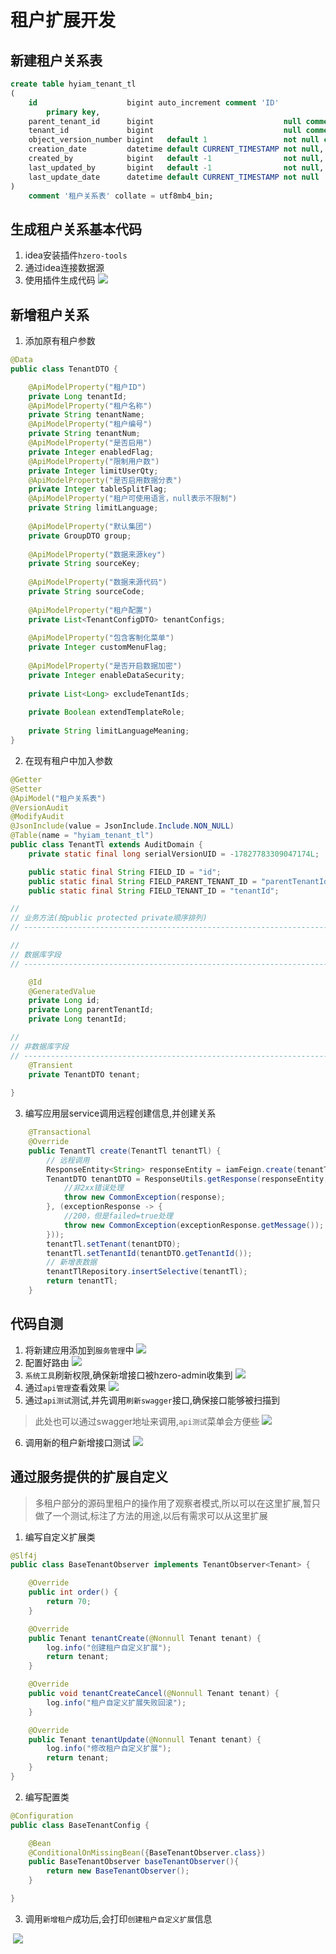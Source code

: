 # 租户扩展开发

## 新建租户关系表
```sql
create table hyiam_tenant_tl
(
    id                    bigint auto_increment comment 'ID'
        primary key,
    parent_tenant_id      bigint                             null comment '父租户id',
    tenant_id             bigint                             null comment '租户id',
    object_version_number bigint   default 1                 not null comment '行版本号，用来处理锁',
    creation_date         datetime default CURRENT_TIMESTAMP not null,
    created_by            bigint   default -1                not null,
    last_updated_by       bigint   default -1                not null,
    last_update_date      datetime default CURRENT_TIMESTAMP not null
)
    comment '租户关系表' collate = utf8mb4_bin;

```

## 生成租户关系基本代码
1. idea安装插件`hzero-tools`
2. 通过idea连接数据源
3. 使用插件生成代码
![](./image/0414-2.png)

## 新增租户关系
1. 添加原有租户参数
```java
@Data
public class TenantDTO {

    @ApiModelProperty("租户ID")
    private Long tenantId;
    @ApiModelProperty("租户名称")
    private String tenantName;
    @ApiModelProperty("租户编号")
    private String tenantNum;
    @ApiModelProperty("是否启用")
    private Integer enabledFlag;
    @ApiModelProperty("限制用户数")
    private Integer limitUserQty;
    @ApiModelProperty("是否启用数据分表")
    private Integer tableSplitFlag;
    @ApiModelProperty("租户可使用语言，null表示不限制")
    private String limitLanguage;
    
    @ApiModelProperty("默认集团")
    private GroupDTO group;
    
    @ApiModelProperty("数据来源key")
    private String sourceKey;
    
    @ApiModelProperty("数据来源代码")
    private String sourceCode;
    
    @ApiModelProperty("租户配置")
    private List<TenantConfigDTO> tenantConfigs;
    
    @ApiModelProperty("包含客制化菜单")
    private Integer customMenuFlag;
    
    @ApiModelProperty("是否开启数据加密")
    private Integer enableDataSecurity;
    
    private List<Long> excludeTenantIds;
    
    private Boolean extendTemplateRole;
    
    private String limitLanguageMeaning;
}
```
2. 在现有租户中加入参数
```java
@Getter
@Setter
@ApiModel("租户关系表")
@VersionAudit
@ModifyAudit
@JsonInclude(value = JsonInclude.Include.NON_NULL)
@Table(name = "hyiam_tenant_tl")
public class TenantTl extends AuditDomain {
    private static final long serialVersionUID = -17827783309047174L;

    public static final String FIELD_ID = "id";
    public static final String FIELD_PARENT_TENANT_ID = "parentTenantId";
    public static final String FIELD_TENANT_ID = "tenantId";

//
// 业务方法(按public protected private顺序排列)
// ------------------------------------------------------------------------------

//
// 数据库字段
// ------------------------------------------------------------------------------

    @Id
    @GeneratedValue
    private Long id;
    private Long parentTenantId;
    private Long tenantId;

//
// 非数据库字段
// ------------------------------------------------------------------------------
    @Transient
    private TenantDTO tenant;
    
}
```
3. 编写应用层service调用远程创建信息,并创建关系
```java
    @Transactional
    @Override
    public TenantTl create(TenantTl tenantTl) {
        // 远程调用
        ResponseEntity<String> responseEntity = iamFeign.create(tenantTl.getTenant());
        TenantDTO tenantDTO = ResponseUtils.getResponse(responseEntity, TenantDTO.class, (httpStatus, response) -> {
            //非2xx错误处理
            throw new CommonException(response);
        }, (exceptionResponse -> {
            //200，但是failed=true处理
            throw new CommonException(exceptionResponse.getMessage());
        }));
        tenantTl.setTenant(tenantDTO);
        tenantTl.setTenantId(tenantDTO.getTenantId());
        // 新增表数据
        tenantTlRepository.insertSelective(tenantTl);
        return tenantTl;
    }
```

## 代码自测
1. 将新建应用添加到`服务管理`中
![](./image/0414-3.png)
2. 配置好路由
![](./image/0414-4.png)
3. `系统工具`刷新权限,确保新增接口被hzero-admin收集到
![](./image/0414-5.png)
4. 通过`api管理`查看效果
![](./image/0414-6.png)
5. 通过`api测试`测试,并先调用`刷新swagger`接口,确保接口能够被扫描到
> 此处也可以通过swagger地址来调用,`api测试`菜单会方便些
![](./image/0414-7.png)

6. 调用新的租户新增接口测试
![](./image/0414-8.png)

## 通过服务提供的扩展自定义
> 多租户部分的源码里租户的操作用了观察者模式,所以可以在这里扩展,暂只做了一个测试,标注了方法的用途,以后有需求可以从这里扩展
1. 编写自定义扩展类
```java
@Slf4j
public class BaseTenantObserver implements TenantObserver<Tenant> {

    @Override
    public int order() {
        return 70;
    }

    @Override
    public Tenant tenantCreate(@Nonnull Tenant tenant) {
        log.info("创建租户自定义扩展");
        return tenant;
    }

    @Override
    public void tenantCreateCancel(@Nonnull Tenant tenant) {
        log.info("租户自定义扩展失败回滚");
    }

    @Override
    public Tenant tenantUpdate(@Nonnull Tenant tenant) {
        log.info("修改租户自定义扩展");
        return tenant;
    }
}
```
2. 编写配置类
```java
@Configuration
public class BaseTenantConfig {

    @Bean
    @ConditionalOnMissingBean({BaseTenantObserver.class})
    public BaseTenantObserver baseTenantObserver(){
        return new BaseTenantObserver();
    }

}
```
3. 调用`新增租户`成功后,会打印`创建租户自定义扩展`信息

​	![](./image/0414-9.png)
